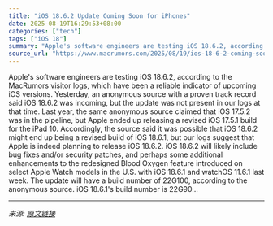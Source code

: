 ```yaml
---
title: "iOS 18.6.2 Update Coming Soon for iPhones"
date: 2025-08-19T16:29:53+08:00
categories: ["tech"]
tags: ["iOS 18"]
summary: "Apple's software engineers are testing iOS 18.6.2, according to the MacRumors visitor logs, which have been a reliable indicator of upcoming iOS versions. Yesterday, an anonymous source with a proven "
source_url: "https://www.macrumors.com/2025/08/19/ios-18-6-2-coming-soon/"
---
```


Apple's software engineers are testing iOS 18.6.2, according to the MacRumors visitor logs, which have been a reliable indicator of upcoming iOS versions. Yesterday, an anonymous source with a proven track record said iOS 18.6.2 was incoming, but the update was not present in our logs at that time. Last year, the same anonymous source claimed that iOS 17.5.2 was in the pipeline, but Apple ended up releasing a revised iOS 17.5.1 build for the iPad 10. Accordingly, the source said it was possible that iOS 18.6.2 might end up being a revised build of iOS 18.6.1, but our logs suggest that Apple is indeed planning to release iOS 18.6.2. iOS 18.6.2 will likely include bug fixes and/or security patches, and perhaps some additional enhancements to the redesigned Blood Oxygen feature introduced on select Apple Watch models in the U.S. with iOS 18.6.1 and watchOS 11.6.1 last week. The update will have a build number of 22G100, according to the anonymous source. iOS 18.6.1's build number is 22G90...

---

*来源: [原文链接](https://www.macrumors.com/2025/08/19/ios-18-6-2-coming-soon/)*
